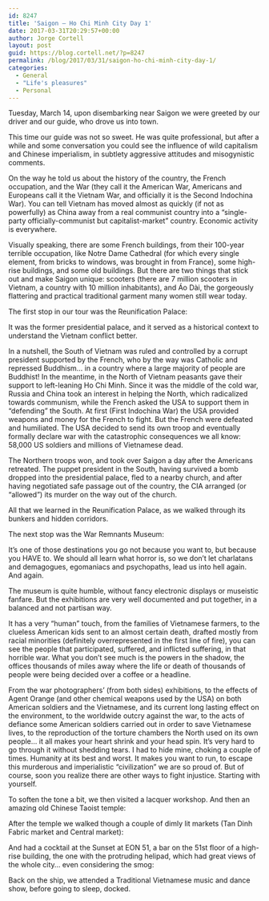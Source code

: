 ```yaml
---
id: 8247
title: 'Saigon – Ho Chi Minh City Day 1'
date: 2017-03-31T20:29:57+00:00
author: Jorge Cortell
layout: post
guid: https://blog.cortell.net/?p=8247
permalink: /blog/2017/03/31/saigon-ho-chi-minh-city-day-1/
categories:
  - General
  - "Life's pleasures"
  - Personal
---
```

Tuesday, March 14, upon disembarking near Saigon we were greeted by our driver and our guide, who drove us into town.

This time our guide was not so sweet. He was quite professional, but after a while and some conversation you could see the influence of wild capitalism and Chinese imperialism, in subtlety aggressive attitudes and misogynistic comments.

On the way he told us about the history of the country, the French occupation, and the War (they call it the American War, Americans and Europeans call it the Vietnam War, and officially it is the Second Indochina War). You can tell Vietnam has moved almost as quickly (if not as powerfully) as China away from a real communist country into a “single-party officially-communist but capitalist-market” country. Economic activity is everywhere.

Visually speaking, there are some French buildings, from their 100-year terrible occupation, like Notre Dame Cathedral (for which every single element, from bricks to windows, was brought in from France), some high-rise buildings, and some old buildings. But there are two things that stick out and make Saigon unique: scooters (there are 7 million scooters in Vietnam, a country with 10 million inhabitants), and Áo Dài, the gorgeously flattering and practical traditional garment many women still wear today.

The first stop in our tour was the Reunification Palace:

It was the former presidential palace, and it served as a historical context to understand the Vietnam conflict better.

In a nutshell, the South of Vietnam was ruled and controlled by a corrupt president supported by the French, who by the way was Catholic and repressed Buddhism… in a country where a large majority of people are Buddhist! In the meantime, in the North of Vietnam peasants gave their support to left-leaning Ho Chi Minh. Since it was the middle of the cold war, Russia and China took an interest in helping the North, which radicalized towards communism, while the French asked the USA to support them in “defending” the South. At first (First Indochina War) the USA provided weapons and money for the French to fight. But the French were defeated and humiliated. The USA decided to send its own troop and eventually formally declare war with the catastrophic consequences we all know: 58,000 US soldiers and millions of Vietnamese dead.

The Northern troops won, and took over Saigon a day after the Americans retreated. The puppet president in the South, having survived a bomb dropped into the presidential palace, fled to a nearby church, and after having negotiated safe passage out of the country, the CIA arranged (or “allowed”) its murder on the way out of the church.

All that we learned in the Reunification Palace, as we walked through its bunkers and hidden corridors.
  
The next stop was the War Remnants Museum:

It’s one of those destinations you go not because you want to, but because you HAVE to. We should all learn what horror is, so we don’t let charlatans and demagogues, egomaniacs and psychopaths, lead us into hell again. And again.

The museum is quite humble, without fancy electronic displays or museistic fanfare. But the exhibitions are very well documented and put together, in a balanced and not partisan way.

It has a very “human” touch, from the families of Vietnamese farmers, to the clueless American kids sent to an almost certain death, drafted mostly from racial minorities (definitely overrepresented in the first line of fire), you can see the people that participated, suffered, and inflicted suffering, in that horrible war. What you don’t see much is the powers in the shadow, the offices thousands of miles away where the life or death of thousands of people were being decided over a coffee or a headline.

From the war photographers’ (from both sides) exhibitions, to the effects of Agent Orange (and other chemical weapons used by the USA) on both American soldiers and the Vietnamese, and its current long lasting effect on the environment, to the worldwide outcry against the war, to the acts of defiance some American soldiers carried out in order to save Vietnamese lives, to the reproduction of the torture chambers the North used on its own people… it all makes your heart shrink and your head spin. It’s very hard to go through it without shedding tears. I had to hide mine, choking a couple of times. Humanity at its best and worst. It makes you want to run, to escape this murderous and imperialistic “civilization” we are so proud of. But of course, soon you realize there are other ways to fight injustice. Starting with yourself.

To soften the tone a bit, we then visited a lacquer workshop. And then an amazing old Chinese Taoist temple:

After the temple we walked though a couple of dimly lit markets (Tan Dinh Fabric market and Central market):

And had a cocktail at the Sunset at EON 51, a bar on the 51st floor of a high-rise building, the one with the protruding helipad, which had great views of the whole city… even considering the smog:

Back on the ship, we attended a Traditional Vietnamese music and dance show, before going to sleep, docked.